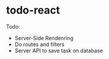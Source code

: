 # todo-react

Todo: 

- Server-Side Rendenring
- Do routes and filters
- Server API to save task on database
